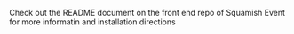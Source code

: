 Check out the README document on the front end repo of Squamish Event for more informatin and installation directions
